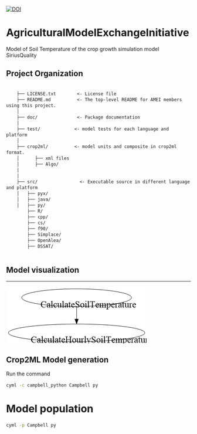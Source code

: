 [![DOI](https://zenodo.org/badge/DOI/10.5281/zenodo.4292231.svg)](https://doi.org/10.5281/zenodo.4292231)


# AgriculturalModelExchangeInitiative


Model of Soil Temperature of the crop growth simulation model SiriusQuality

## Project Organization

```

    ├── LICENSE.txt        <- License file
    ├── README.md          <- The top-level README for AMEI members using this project.
    │
    ├── doc/               <- Package documentation
    │
    ├── test/             <- model tests for each language and platform
    │
    ├── crop2ml/          <- model units and composite in crop2ml format.
    │      ├── xml files
    │      ├── Algo/
    |
    │
    ├── src/                <- Executable source in different language and platform
    │   ├── pyx/
    │   ├── java/
    │   ├── py/
        ├── R/
        ├── cpp/
        ├── cs/
        ├── f90/
        ├── Simplace/
        ├── OpenAlea/
        ├── DSSAT/
   
```

## Model visualization
-------------------
![](doc/images/SoilTemperature.png)


## Crop2ML Model generation

Run the command

```bash
cyml -c campbell_python Campbell py
```

# Model population

```bash
cyml -p Campbell py
```